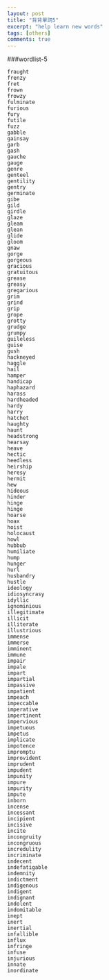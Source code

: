 ```yaml
---
layout: post
title: "背背單詞5"
excerpt: "help learn new words"
tags: [others]
comments: true
---
```


###wordlist-5

	fraught
	frenzy
	fret
	frown
	frowzy
	fulminate
	furious
	fury
	futile
	fuzz
	gabble
	gainsay
	garb
	gash
	gauche
	gauge
	genre
	genteel
	gentility
	gentry
	germinate
	gibe
	gild
	girdle
	glaze
	gleam
	glean
	glide
	gloom
	gnaw
	gorge
	gorgeous
	gracious
	gratuitous
	grease
	greasy
	gregarious
	grim
	grind
	grip
	grope
	grotty
	grudge
	grumpy
	guileless
	guise
	gush
	hackneyed
	haggle
	hail
	hamper
	handicap
	haphazard
	harass
	hardheaded
	hardy
	harry
	hatchet
	haughty
	haunt
	headstrong
	hearsay
	heave
	hectic
	heedless
	heirship
	heresy
	hermit
	hew
	hideous
	hinder
	hinge
	hinge
	hoarse
	hoax
	hoist
	holocaust
	howl
	hubbub
	humiliate
	hump
	hunger
	hurl
	husbandry
	hustle
	ideology
	idiosyncrasy
	idyllic
	ignominious
	illegitimate
	illicit
	illiterate
	illustrious
	immense
	immerse
	imminent
	immune
	impair
	impale
	impart
	impartial
	impassive
	impatient
	impeach
	impeccable
	imperative
	impertinent
	impervious
	impetuous
	impetus
	implicate
	impotence
	impromptu
	improvident
	imprudent
	impudent
	impunity
	impure
	impurity
	impute
	inborn
	incense
	incessant
	incipient
	incisive
	incite
	incongruity
	incongruous
	incredulity
	incriminate
	indecent
	indefatigable
	indemnity
	indictment
	indigenous
	indigent
	indignant
	indolent
	indomitable
	inept
	inert
	inertial
	infallible
	influx
	infringe
	infuse
	injurious
	innate
	inordinate